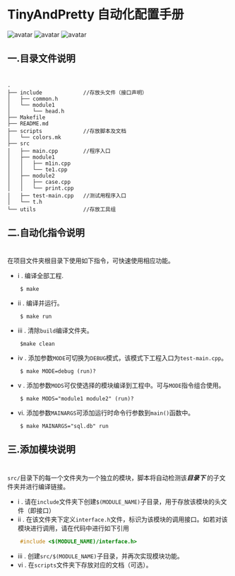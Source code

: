 # **TinyAndPretty 自动化配置手册**
![avatar](https://badgen.net/badge/Language/C++11/orange)
![avatar](https://badgen.net/github/last-commit/micromatch/micromatch)
![avatar](https://badgen.net/github/license/micromatch/micromatch)

## 一.目录文件说明 ##
# #
```
.
├── include             //存放头文件（接口声明）
│   ├── common.h
│   └── module1
│       └── head.h
├── Makefile
├── README.md
├── scripts             //存放脚本及文档
│   └── colors.mk
├── src
│   ├── main.cpp        //程序入口
│   ├── module1
│   │   ├── m1in.cpp
│   │   └── te1.cpp
│   ├── module2
│   │   ├── case.cpp
│   │   └── print.cpp
│   ├── test-main.cpp   //测试用程序入口
│   └── t.h
└── utils               //存放工具组
```

## 二.自动化指令说明 ##
# #
在项目文件夹根目录下使用如下指令，可快速使用相应功能。
* i . 编译全部工程. 
```
    $ make 
```
* ii . 编译并运行。
```
    $ make run
```
* iii . 清除`build`编译文件夹。
```
    $make clean
```
* iv . 添加参数`MODE`可切换为`DEBUG`模式，该模式下工程入口为`test-main.cpp`。
```
    $ make MODE=debug (run)?
```
* v . 添加参数`MODS`可仅使选择的模块编译到工程中。可与`MODE`指令组合使用。
```
    $ make MODS="module1 module2" (run)?
```
* vi. 添加参数`MAINARGS`可添加运行时命令行参数到`main()`函数中。
```
    $ make MAINARGS="sql.db" run
```

## 三.添加模块说明 ##
# #
`src/`目录下的每一个文件夹为一个独立的模块，脚本将自动检测该***目录下*** 的子文件夹并进行编译链接。
* i . 请在`include`文件夹下创建`$(MODULE_NAME)`子目录，用于存放该模块的头文件（即接口）
* ii . 在该文件夹下定义`interface.h`文件，标识为该模块的调用接口。如若对该模块进行调用，请在代码中进行如下引用
```c++
    #include <$(MODULE_NAME)/interface.h>
```
* iii . 创建`src/$(MODULE_NAME)`子目录，并再次实现模块功能。
* vi . 在`scripts`文件夹下存放对应的文档（可选）。